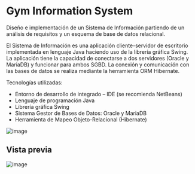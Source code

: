 # Gym Information System

Diseño e implementación de un Sistema de Información partiendo de un análisis de requisitos y un esquema de base de datos relacional.

El Sistema de Información es una aplicación cliente-servidor de escritorio implementada en lenguaje Java haciendo uso de la librería gráfica Swing. La aplicación tiene la capacidad de conectarse a dos servidores (Oracle y MariaDB) y funcionar para ambos SGBD. La conexión y comunicación con las bases de datos se realiza mediante la herramienta ORM Hibernate.

Tecnologías utilizadas:
- Entorno de desarrollo de integrado – IDE (se recomienda NetBeans)
- Lenguaje de programación Java
- Librería gráfica Swing
- Sistema Gestor de Bases de Datos: Oracle y MariaDB
- Herramienta de Mapeo Objeto-Relacional (Hibernate)


![image](https://github.com/user-attachments/assets/147e5d16-e1be-4fd6-b9ac-ab62634e2e2d)

## Vista previa

![image](https://github.com/user-attachments/assets/abb475a2-d7b7-4711-b415-9792d5144815)
